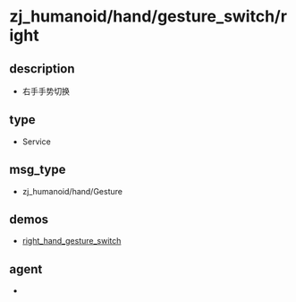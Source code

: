 ﻿
# zj_humanoid/hand/gesture_switch/right

## description
- 右手手势切换


## type
- Service

## msg_type
- zj_humanoid/hand/Gesture

## demos
- [right_hand_gesture_switch](./right_hand_gesture_switch.yaml)


## agent
- 


